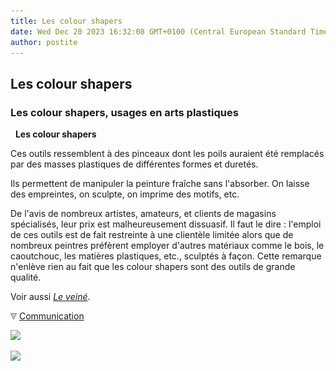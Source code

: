 ```yaml
---
title: Les colour shapers
date: Wed Dec 20 2023 16:32:08 GMT+0100 (Central European Standard Time)
author: postite
---
```


## Les colour shapers
### Les colour shapers, usages en arts plastiques
   **Les colour shapers**

Ces outils ressemblent à des pinceaux dont les poils auraient été remplacés par des masses plastiques de différentes formes et duretés.

Ils permettent de manipuler la peinture fraîche sans l'absorber. On laisse des empreintes, on sculpte, on imprime des motifs, etc.

De l'avis de nombreux artistes, amateurs, et clients de magasins spécialisés, leur prix est malheureusement dissuasif. Il faut le dire : l'emploi de ces outils est de fait restreinte à une clientèle limitée alors que de nombreux peintres préfèrent employer d'autres matériaux comme le bois, le caoutchouc, les matières plastiques, etc., sculptés à façon. Cette remarque n'enlève rien au fait que les colour shapers sont des outils de grande qualité.

Voir aussi [_Le veiné_](veinelisse.html).



![](images/flechebas.gif) [Communication](http://www.artrealite.com/annonceurs.htm) 

[![](https://cbonvin.fr/sites/regie.artrealite.com/visuels/campagne1.png)](index-2.html#20131014)

![](https://cbonvin.fr/sites/regie.artrealite.com/visuels/campagne2.png)